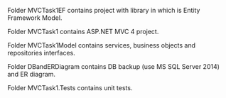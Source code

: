 Folder MVCTask1EF contains project with library in which is Entity Framework Model.

Folder MVCTask1 contains ASP.NET MVC 4 project.

Folder MVCTask1Model contains services, business objects and repositories interfaces.

Folder DBandERDiagram contains DB backup (use MS SQL Server 2014) and ER diagram.

Folder MVCTask1.Tests contains unit tests.